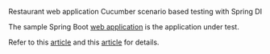 Restaurant web application Cucumber scenario based testing with Spring DI

The sample Spring Boot [web application](https://github.com/grasshopper7/restaurant) is the application under test.

Refer to this [article](https://ghchirp.online/2423/) and this [article](https://ghchirp.online/2048/) for details.
